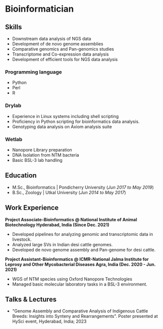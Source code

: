 # Bioinformatician

## Skills

- Downstream data analysis of NGS data
- Development of de novo genome assemblies
- Comparative genomics and Pan-genomics studies
- Transcriptome and Co-expression data analysis
- Development of efficient tools for NGS data analysis

### Programming language
- Python
- Perl
- R

### Drylab
- Experience in Linux systems including shell scripting
- Proficiency in Python scripting for bioinformatics data analysis.
- Genotyping data analysis on Axiom analysis suite

### Wetlab
- Nanopore Library preparation
- DNA Isolation from NTM bacteria
- Basic BSL-3 lab handling

## Education					       		
- M.Sc., Bioinformatics | Pondicherry University (_Jun 2017 to May 2019_)
- B.Sc., Zoology | Utkal University (_Jun 2014 to May 2017_)

## Work Experience
**Project Associate-Bioinformatics @ National Institute of Animal Biotechnology Hyderabad, India (Since Dec. 2021)**
- Developed pipelines for analyzing genomic and transcriptomic data in livestock.
- Analyzed large SVs in Indian desi cattle genomes.
- Developed de novo genome assembly and Pan-genome for desi cattle.

**Project Assistant-Bioinformatics @ ICMR-National Jalma Institute for Leprosy and Other Mycobacterial Diseases Agra, India (Dec. 2020 - Jun. 2021)**
- WGS of NTM species using Oxford Nanopore Technologies
- Managed basic molecular laboratory tasks in a BSL-3 environment.

## Talks & Lectures
- "Genome Assembly and Comparative Analysis of Indigenous Cattle Breeds: Insights into Synteny and Rearrangements". Poster presented at HySci event, Hyderabad, India; 2023
